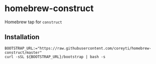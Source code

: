 # homebrew-construct

Homebrew tap for `construct`

## Installation

```shell
BOOTSTRAP_URL:="https://raw.githubusercontent.com/coreyti/homebrew-construct/master"
curl -sSL ${BOOTSTRAP_URL}/bootstrap | bash -s
```

